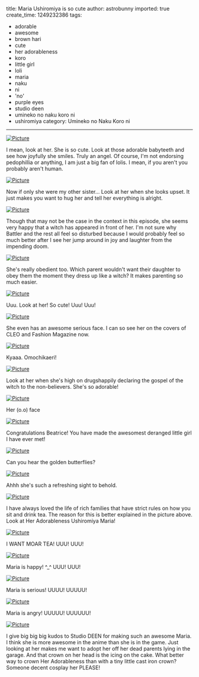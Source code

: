 title: Maria Ushiromiya is so cute
author: astrobunny
imported: true
create_time: 1249232386
tags:
- adorable
- awesome
- brown hari
- cute
- her adorableness
- koro
- little girl
- loli
- maria
- naku
- ni
- 'no'
- purple eyes
- studio deen
- umineko no naku koro ni
- ushiromiya
category: Umineko no Naku Koro ni
---
 [![](wp-uploads/2009/08/wpid-gg-umineko-no-naku-koro-ni-05-60984414-11-500x281.jpg "Picture")](/images/wp-uploads/2009/08/wpid-gg-umineko-no-naku-koro-ni-05-60984414-11.jpg)  
  
I mean, look at her. She is so cute. Look at those adorable babyteeth and see how joyfully she smiles. Truly an angel. Of course, I'm not endorsing pedophillia or anything, I am just a big fan of lolis. I mean, if you aren't you probably aren't human.  
<!--more-->  
 [![](wp-uploads/2009/08/wpid-gg-umineko-no-naku-koro-ni-05-60984414-2-500x281.jpg "Picture")](/images/wp-uploads/2009/08/wpid-gg-umineko-no-naku-koro-ni-05-60984414-2.jpg)  
  
Now if only she were my other sister... Look at her when she looks upset. It just makes you want to hug her and tell her everything is alright.  
  
 [![](wp-uploads/2009/08/wpid-gg-umineko-no-naku-koro-ni-05-60984414-3-500x281.jpg "Picture")](/images/wp-uploads/2009/08/wpid-gg-umineko-no-naku-koro-ni-05-60984414-3.jpg)  
  
Though that may not be the case in the context in this episode, she seems very happy that a witch has appeared in front of her. I'm not sure why Battler and the rest all feel so disturbed because I would probably feel so much better after I see her jump around in joy and laughter from the impending doom.  
  
 [![](wp-uploads/2009/08/wpid-gg-umineko-no-naku-koro-ni-05-60984414-4-500x281.jpg "Picture")](/images/wp-uploads/2009/08/wpid-gg-umineko-no-naku-koro-ni-05-60984414-4.jpg)  
  
She's really obedient too. Which parent wouldn't want their daughter to obey them the moment they dress up like a witch? It makes parenting so much easier.  
  
 [![](wp-uploads/2009/08/wpid-gg-umineko-no-naku-koro-ni-05-60984414-5-500x281.jpg "Picture")](/images/wp-uploads/2009/08/wpid-gg-umineko-no-naku-koro-ni-05-60984414-5.jpg)  
  
Uuu. Look at her! So cute! Uuu! Uuu!  
  
 [![](wp-uploads/2009/08/wpid-gg-umineko-no-naku-koro-ni-05-60984414-6-500x281.jpg "Picture")](/images/wp-uploads/2009/08/wpid-gg-umineko-no-naku-koro-ni-05-60984414-6.jpg)  
  
She even has an awesome serious face. I can so see her on the covers of CLEO and Fashion Magazine now.  
  
 [![](wp-uploads/2009/08/wpid-gg-umineko-no-naku-koro-ni-05-60984414-7-500x281.jpg "Picture")](/images/wp-uploads/2009/08/wpid-gg-umineko-no-naku-koro-ni-05-60984414-7.jpg)  
  
Kyaaa. Omochikaeri!  
  
 [![](wp-uploads/2009/08/wpid-gg-umineko-no-naku-koro-ni-05-60984414-9-500x281.jpg "Picture")](/images/wp-uploads/2009/08/wpid-gg-umineko-no-naku-koro-ni-05-60984414-9.jpg)  
  
Look at her when she's high on drugshappily declaring the gospel of the witch to the non-believers. She's so adorable!  
  
 [![](wp-uploads/2009/08/wpid-gg-umineko-no-naku-koro-ni-05-60984414-10-500x281.jpg "Picture")](/images/wp-uploads/2009/08/wpid-gg-umineko-no-naku-koro-ni-05-60984414-10.jpg)  
  
Her (o.o) face  
  
 [![](wp-uploads/2009/08/wpid-gg-umineko-no-naku-koro-ni-05-60984414-12-500x281.jpg "Picture")](/images/wp-uploads/2009/08/wpid-gg-umineko-no-naku-koro-ni-05-60984414-12.jpg)  
  
Congratulations Beatrice! You have made the awesomest deranged little girl I have ever met!  
  
 [![](wp-uploads/2009/08/wpid-gg-umineko-no-naku-koro-ni-05-60984414-13-500x281.jpg "Picture")](/images/wp-uploads/2009/08/wpid-gg-umineko-no-naku-koro-ni-05-60984414-13.jpg)  
  
Can you hear the golden butterflies?  
  
 [![](wp-uploads/2009/08/wpid-gg-umineko-no-naku-koro-ni-05-60984414-16-500x281.jpg "Picture")](/images/wp-uploads/2009/08/wpid-gg-umineko-no-naku-koro-ni-05-60984414-16.jpg)  
  
Ahhh she's such a refreshing sight to behold.  
  
 [![](wp-uploads/2009/08/wpid-gg-umineko-no-naku-koro-ni-05-60984414-17-500x281.jpg "Picture")](/images/wp-uploads/2009/08/wpid-gg-umineko-no-naku-koro-ni-05-60984414-17.jpg)  
  
I have always loved the life of rich families that have strict rules on how you sit and drink tea. The reason for this is better explained in the picture above. Look at Her Adorableness Ushiromiya Maria!  
  
 [![](wp-uploads/2009/08/wpid-gg-umineko-no-naku-koro-ni-05-60984414-18-500x281.jpg "Picture")](/images/wp-uploads/2009/08/wpid-gg-umineko-no-naku-koro-ni-05-60984414-18.jpg)  
  
I WANT MOAR TEA! UUU! UUU!  
  
 [![](wp-uploads/2009/08/wpid-gg-umineko-no-naku-koro-ni-05-60984414-19-500x281.jpg "Picture")](/images/wp-uploads/2009/08/wpid-gg-umineko-no-naku-koro-ni-05-60984414-19.jpg)  
  
Maria is happy! ^\_^ UUU! UUU!  
  
 [![](wp-uploads/2009/08/wpid-gg-umineko-no-naku-koro-ni-05-60984414-20-500x281.jpg "Picture")](/images/wp-uploads/2009/08/wpid-gg-umineko-no-naku-koro-ni-05-60984414-20.jpg)  
  
Maria is serious! UUUU! UUUUU!  
  
 [![](wp-uploads/2009/08/wpid-gg-umineko-no-naku-koro-ni-05-60984414-21-500x281.jpg "Picture")](/images/wp-uploads/2009/08/wpid-gg-umineko-no-naku-koro-ni-05-60984414-21.jpg)  
  
Maria is angry! UUUUU! UUUUUU!  
  
 [![](wp-uploads/2009/08/wpid-gg-umineko-no-naku-koro-ni-05-60984414-22-500x281.jpg "Picture")](/images/wp-uploads/2009/08/wpid-gg-umineko-no-naku-koro-ni-05-60984414-22.jpg)  
  
I give big big big kudos to Studio DEEN for making such an awesome Maria. I think she is more awesome in the anime than she is in the game. Just looking at her makes me want to adopt her off her dead parents lying in the garage. And that crown on her head is the icing on the cake. What better way to crown Her Adorableness than with a tiny little cast iron crown? Someone decent cosplay her PLEASE!